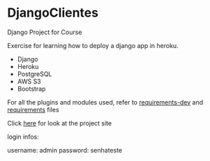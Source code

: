# DjangoClientes
Django Project for Course

Exercise for learning how to deploy a django app in heroku.

* Django
* Heroku
* PostgreSQL
* AWS S3
* Bootstrap

For all the plugins and modules used, refer to [requirements-dev](https://github.com/mhiloca/DjangoClientes/blob/master/requirements-dev.txt)
and [requirements](https://github.com/mhiloca/DjangoClientes/blob/master/requirements.txt) files

Click [here](https://gest-clients.herokuapp.com) for look at the project site

login infos:

username: admin
password: senhateste
